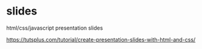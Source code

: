 slides
======

html/css/javascript presentation slides

https://tutsplus.com/tutorial/create-presentation-slides-with-html-and-css/
